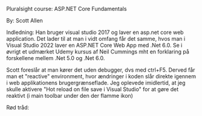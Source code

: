 Pluralsight course: ASP.NET Core Fundamentals

By: Scott Allen

Indledning: Han bruger visual studio 2017 og laver en asp.net core web application. Det lader til at man i vidt omfang får det samme, hvos man i Visual Studio 2022 laver en ASP.NET Core Web App med .Net 6.0. Se i øvrigt et udmærket Udemy kursus af Neil Cummings mht en forklaring på forskellene mellem .Net 5.0 og .Net 6.0.

Scott foreslår at man kører det uden debugger, dvs med ctrl+F5. Derved får man et "reactive" environment, hvor ændringer i koden slår direkte igennem i web applikationens brugergrænseflade. Jeg oplevede imidlertid, at jeg skulle aktivere "Hot reload on file save i Visual Studio" for at gøre det reaktivt (i main toolbar under den der flamme ikon)

Rød tråd:

